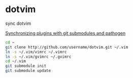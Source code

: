 # dotvim
sync dotvim

[Synchronizing plugins with git submodules and pathogen](http://vimcasts.org/episodes/synchronizing-plugins-with-git-submodules-and-pathogen/)

```bash
cd ~
git clone http://github.com/username/dotvim.git ~/.vim
ln -s ~/.vim/vimrc ~/.vimrc
ln -s ~/.vim/gvimrc ~/.gvimrc
cd ~/.vim
git submodule init
git submodule update
```
